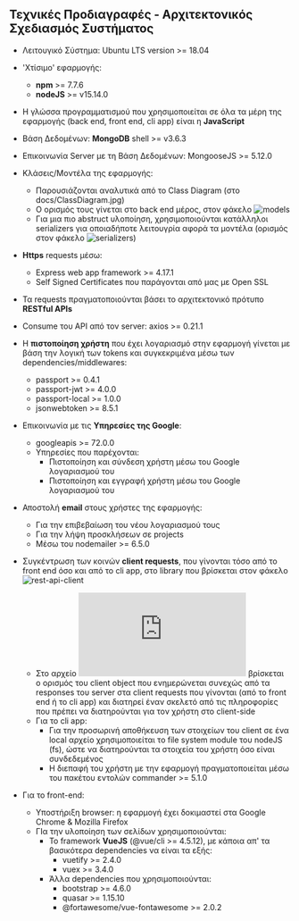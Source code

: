 ## Τεχνικές Προδιαγραφές - Αρχιτεκτονικός Σχεδιασμός Συστήματος

- Λειτουγικό Σύστημα: Ubuntu LTS version >= 18.04

- 'Χτίσιμο' εφαρμογής:
  - **npm** >= 7.7.6
  - **nodeJS** >= v15.14.0

- H γλώσσα προγραμματισμού που χρησιμοποιείται σε όλα τα μέρη της εφαρμογής (back end, front end, cli app) είναι η **JavaScript**

- Βάση Δεδομένων: **MongoDB** shell >= v3.6.3

- Επικοινωνία Server με τη Βάση Δεδομένων: MongooseJS >= 5.12.0

- Κλάσεις/Μοντέλα της εφαρμογής:
  - Παρουσιάζονται αναλυτικά από το Class Diagram (στο docs/ClassDiagram.jpg)
  - Ο ορισμός τους γίνεται στο back end μέρος, στον φάκελο ![models](https://github.com/spympr/Project-Management-Platform/blob/main/back-end/models)
  - Για μια πιο abstruct υλοποίηση, χρησιμοποιούνται κατάλληλοι serializers για οποιαδήποτε λειτουγρία αφορά τα μοντέλα (ορισμός στον φάκελο ![serializers](https://github.com/spympr/Project-Management-Platform/blob/main/back-end/serializers))

- **Https** requests μέσω:
  - Express web app framework >= 4.17.1
  - Self Signed Certificates που παράγονται από μας με Open SSL

- Τα requests πραγματοποιούνται βάσει το αρχιτεκτονικό πρότυπο **RESTful APIs**

- Consume του API από τον server: axios >= 0.21.1

- Η **πιστοποίηση χρήστη** που έχει λογαριασμό στην εφαρμογή γίνεται με βάση την λογική των tokens και συγκεκριμένα μέσω των dependencies/middlewares:
  - passport >= 0.4.1
  - passport-jwt >= 4.0.0
  - passport-local >= 1.0.0
  - jsonwebtoken >= 8.5.1

- Επικοινωνία με τις **Υπηρεσίες της Google**:
  - googleapis >= 72.0.0
  - Υπηρεσίες που παρέχονται:
    - Πιστοποίηση και σύνδεση χρήστη μέσω του Google λογαριασμού του
    - Πιστοποίηση και εγγραφή χρήστη μέσω του Google λογαριασμού του

- Αποστολή **email** στους χρήστες της εφαρμογής:
  - Για την επιβεβαίωση του νέου λογαριασμού τους
  - Για την λήψη προσκλήσεων σε projects
  - Μέσω του nodemailer >= 6.5.0

- Συγκέντρωση των κοινών **client requests**, που γίνονται τόσο από το front end όσο και από το cli app, στο library που βρίσκεται στον φάκελο ![rest-api-client](https://github.com/spympr/Project-Management-Platform/blob/main/rest-api-client)
  - Στο αρχείο ![restAPI](https://github.com/spympr/Project-Management-Platform/blob/main/rest-api-client/restAPI.js) βρίσκεται ο ορισμός του client object που ενημερώνεται συνεχώς από τα responses του server στα client requests που γίνονται (από το front end ή το cli app) και διατηρεί έναν σκελετό από τις πληροφορίες που πρέπει να διατηρούνται για τον χρήστη στο client-side
  - Για το cli app:
    - Για την προσωρινή αποθήκευση των στοιχείων του client σε ένα local αρχείο χρησιμοποιείται το file system module του nodeJS (fs), ώστε να διατηρούνται τα στοιχεία του χρήστη όσο είναι συνδεδεμένος
    - Η διεπαφή του χρήστη με την εφαρμογή πραγματοποιείται μέσω του πακέτου εντολών commander >= 5.1.0

- Για το front-end:
  - Υποστήριξη browser: η εφαρμογή έχει δοκιμαστεί στα Google Chrome & Mozilla Firefox
  - ΓΙα την υλοποίηση των σελίδων χρησιμοποιούνται:
    - Το framework **VueJS** (@vue/cli >= 4.5.12), με κάποια απ' τα βασικότερα dependencies να είναι τα εξής:
      - vuetify >= 2.4.0
      - vuex >= 3.4.0
    - Άλλα dependencies που χρησιμοποιούνται:
      - bootstrap >= 4.6.0
      - quasar >= 1.15.10
      - @fortawesome/vue-fontawesome >= 2.0.2

